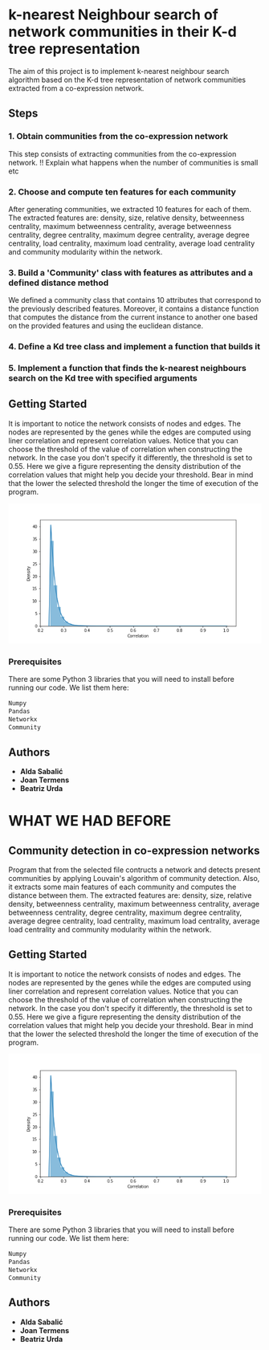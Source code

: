 # k-nearest Neighbour search of network communities in their K-d tree representation

The aim of this project is to implement k-nearest neighbour search algorithm based on the K-d tree representation of network communities extracted from a co-expression network. 

## Steps

### 1. Obtain communities from the co-expression network
This step consists of extracting communities from the co-expression network. !! Explain what happens when the number of communities is small etc

### 2. Choose and compute ten features for each community
After generating communities, we extracted 10 features for each of them. The extracted features are: density, size, relative density, betweenness centrality, maximum betweenness centrality, average betweenness centrality, degree centrality, maximum degree centrality, average degree centrality, load centrality, maximum load centrality, average load centrality and community modularity within the network.

### 3. Build a 'Community' class with features as attributes and a defined distance method
We defined a community class that contains 10 attributes that correspond to the previously described features. Moreover, it contains a distance function that computes the distance from the current instance to another one based on the provided features and using the euclidean distance.  

### 4. Define a Kd tree class and implement a function that builds it


### 5. Implement a function that finds the k-nearest neighbours search on the Kd tree with specified arguments



## Getting Started

It is important to notice the network consists of nodes and edges. The nodes are represented by the genes while the edges are computed using liner correlation and represent correlation values. Notice that you can choose the threshold of the value of correlation when constructing the network. In the case you don't specify it differently, the threshold is set to 0.55.
Here we give a figure representing the density distribution of the correlation values that might help you decide your threshold. Bear in mind that the lower the selected threshold the longer the time of execution of the program.

[![INSERT YOUR GRAPHIC HERE](https://github.com/JTermens/APA-Project-Networks/blob/master/distribution.png)]()

### Prerequisites

There are some Python 3 libraries that you will need to install before running our code. 
We list them here:

```
Numpy
Pandas
Networkx
Community
```

## Authors

* **Alda Sabalić** 
* **Joan Termens** 
* **Beatriz Urda** 



# WHAT  WE HAD BEFORE

## Community detection in co-expression networks

Program that from the selected file contructs a network and detects present communities by applying Louvain's algorithm of community detection. Also, it extracts some main features of each community and computes the distance between them.
The extracted features are: density, size, relative density, betweenness centrality, maximum betweenness centrality, average betweenness centrality, degree centrality, maximum degree centrality, average degree centrality, load centrality, maximum load centrality, average load centrality and community modularity within the network.


## Getting Started

It is important to notice the network consists of nodes and edges. The nodes are represented by the genes while the edges are computed using liner correlation and represent correlation values. Notice that you can choose the threshold of the value of correlation when constructing the network. In the case you don't specify it differently, the threshold is set to 0.55.
Here we give a figure representing the density distribution of the correlation values that might help you decide your threshold. Bear in mind that the lower the selected threshold the longer the time of execution of the program.

[![INSERT YOUR GRAPHIC HERE](https://github.com/JTermens/APA-Project-Networks/blob/master/distribution.png)]()

### Prerequisites

There are some Python 3 libraries that you will need to install before running our code. 
We list them here:

```
Numpy
Pandas
Networkx
Community
```

## Authors

* **Alda Sabalić** 
* **Joan Termens** 
* **Beatriz Urda** 

